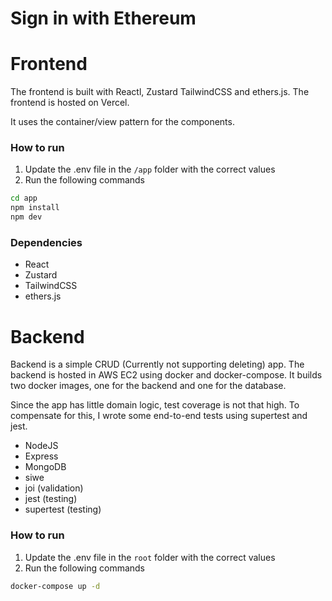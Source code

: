
# Sign in with Ethereum

# Frontend
The frontend is built with Reactl, Zustard TailwindCSS and ethers.js. The frontend is hosted on Vercel.

It uses the container/view pattern for the components.

### How to run

1. Update the .env file in the `/app` folder with the correct values
2. Run the following commands
```bash
cd app 
npm install
npm dev
```

### Dependencies
* React
* Zustard
* TailwindCSS
* ethers.js

# Backend
Backend is a simple CRUD (Currently not supporting deleting) app.
The backend is hosted in AWS EC2 using docker and docker-compose.
It builds two docker images, one for the backend and one for the database. 

Since the app has little domain logic, test coverage is not that high.
To compensate for this, I wrote some end-to-end tests using supertest and jest.

* NodeJS
* Express
* MongoDB
* siwe
* joi (validation)
* jest (testing)
* supertest (testing)

### How to run
1. Update the .env file in the `root` folder with the correct values
2. Run the following commands
```bash
docker-compose up -d
```

